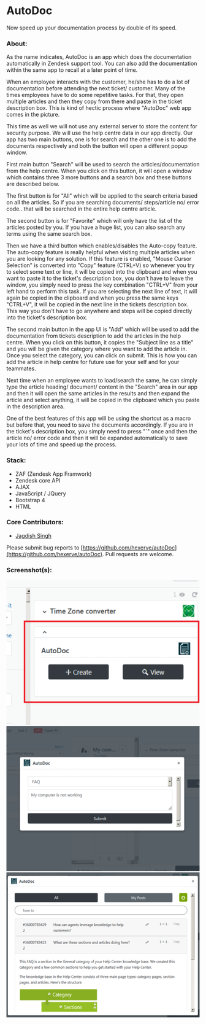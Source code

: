 # AutoDoc

Now speed up your documentation process by double of its speed.

### About:
As the name indicates, AutoDoc is an app which does the documentation automatically in Zendesk support tool. You can also add the documentation within the same app to recall at a later point of time.

When an employee interacts with the customer, he/she has to do a lot of documentation before attending the next ticket/ customer. Many of the times employees have to do some repetitive tasks. For that, they open multiple articles and then they copy from there and paste in the ticket description box. This is kind of hectic process where "AutoDoc" web app comes in the picture.

This time as well we will not use any external server to store the content for security purpose. We will use the help centre data in our app directly. Our app has two main buttons, one is for search and the other one is to add the documents respectively and both the button will open a different popup window.

First main button "Search" will be used to search the articles/documentation from the help centre. When you click on this button, it will open a window which contains three 3 more buttons and a search box and these buttons are described below.

The first button is for "All" which will be applied to the search criteria based on all the articles. So if you are searching documents/ steps/article no/ error code.. that will be searched in the entire help centre article.

The second button is for "Favorite" which will only have the list of the articles posted by you. If you have a huge list, you can also search any terms using the same search box.

Then we have a third button which enables/disables the Auto-copy feature. The auto-copy feature is really helpful when visiting multiple articles when you are looking for any solution. If this feature is enabled, "Mouse Cursor Selection" is converted into "Copy" feature (CTRL+V) so whenever you try to select some text or line, it will be copied into the clipboard and when you want to paste it to the ticket's description box, you don't have to leave the window, you simply need to press the key combination "CTRL+V" from your left hand to perform this task. If you are selecting the next line of text, it will again be copied in the clipboard and when you press the same keys "CTRL+V", it will be copied in the next line in the tickets description box. This way you don't have to go anywhere and steps will be copied directly into the ticket's description box.

The second main button in the app UI is "Add" which will be used to add the documentation from tickets description to add the articles in the help centre. When you click on this button, it copies the "Subject line as a title" and you will be given the category where you want to add the article in. Once you select the category, you can click on submit. This is how you can add the article in help centre for future use for your self and for your teammates.

Next time when an employee wants to load/search the same, he can simply type the article heading/ document/ content in the "Search" area in our app and then it will open the same articles in the results and then expand the article and select anything, it will be copied in the clipboard which you paste in the description area.

One of the best features of this app will be using the shortcut as a macro but before that, you need to save the documents accordingly. If you are in the ticket's description box, you simply need to press "`" once and then the article no/ error code and then it will be expanded automatically to save your lots of time and speed up the process.

### Stack:

* ZAF (Zendesk App Framwork)
* Zendesk core API
* AJAX
* JavaScript / JQuery
* Bootstrap 4
* HTML

### Core Contributors:

* [Jagdish Singh](https://github.com/JDchauhan)

Please submit bug reports to [https://github.com/hexerve/autoDoc](https://github.com/hexerve/autoDoc). Pull requests are welcome.

### Screenshot(s):

![main app](https://raw.githubusercontent.com/JDchauhan/autoDoc/master/assets/screenshot-2.png "main app")
![create article](https://raw.githubusercontent.com/JDchauhan/autoDoc/master/assets/screenshot-1.png "create article")
![view articles](https://raw.githubusercontent.com/JDchauhan/autoDoc/master/assets/screenshot-0.png "view articles")
